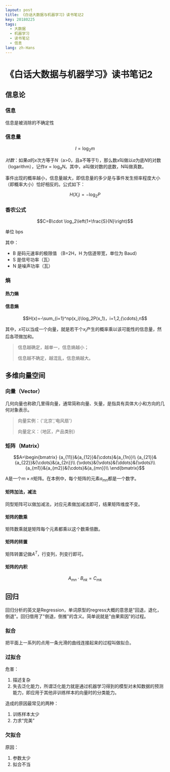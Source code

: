 ```yaml
---
layout: post
title: 《白话大数据与机器学习》读书笔记2
key: 20180225
tags:
  - 大数据
  - 机器学习
  - 读书笔记
  - 信息
lang: zh-Hans
---
```


# 《白话大数据与机器学习》读书笔记2

## 信息论

### 信息

信息是被消除的不确定性
<!--more-->
### 信息量

$$I=\log_2m$$

*对数*：如果$a$的$x$次方等于$N$（a>0，且a不等于1），那么数$x$叫做以$a$为底$N$的对数（logarithm），记作$x=\log_aN$。其中，a叫做对数的底数，N叫做真数。

事件出现的概率越小，信息量越大，即信息量的多少是与事件发生频率程度大小（即概率大小）恰好相反的。公式如下：

$$H(X_i)=-\log_2P$$

### 香农公式

$$C=B\cdot \log_2\left(1+\frac{S}{N}\right)$$

单位 bps

其中：

* B 是码元速率的极限值 （B=2H，H 为信道带宽，单位为 Baud）
* S 是信号功率（瓦）
* N 是噪声功率（瓦）

### 熵

#### 热力熵

#### 信息熵

$$H(x)=-\sum_{i=1}^np(x_i)\log_2P(x_1)，i=1,2,{\cdots},n$$

其中，$x$可以当成一个向量，就是若干个$x_i$产生的概率乘以该可能性的信息量，然后各项做加和。


> 信息越确定，越单一，信息熵越小；
>
> 信息越不确定，越混乱，信息熵越大。

## 多维向量空间

### 向量（Vector）

几何向量也称欧几里得向量，通常简称向量、矢量，是指具有具体大小和方向的几何对象表示。

>向量实例：（'北京','电风扇'）
>
>向量定义：（地区，产品类别）

### 矩阵（Matrix）

$$A=\begin{bmatrix}
{a_{11}}&{a_{12}}&{\cdots}&{a_{1n}}\\
{a_{21}}&{a_{22}}&{\cdots}&{a_{2n}}\\
{\vdots}&{\vdots}&{\ddots}&{\vdots}\\
{a_{m1}}&{a_{m2}}&{\cdots}&{a_{mn}}\\
\end{bmatrix}$$

A是一个$m\times n$矩阵。在本例中，每个矩阵的元素$a_{mn}$都是一个数字。

#### 矩阵加法，减法

同型矩阵可以做加减法，对应元素做加减法即可，结果矩阵维度不变。

#### 矩阵的数乘

矩阵数乘就是矩阵每个元素都乘以这个数乘倍数。

#### 矩阵的转置

矩阵转置记做$A^T$，行变列，列变行即可。

#### 矩阵的内积

$$A_{mn}\cdot B_{nk} = C_{mk}$$

## 回归

回归分析的英文是Regression，单词原型的regress大概的意思是"回退，退化，倒退"。回归借用了"倒退，倒推"的含义。简单说就是"由果索因"的过程。

### 拟合

把平面上一系列的点用一条光滑的曲线连接起来的过程叫做拟合。


### 过拟合

危害：
1. 描述复杂
2. 失去泛化能力，所谓泛化能力就是通过机器学习得到的模型对未知数据的预测能力，即应用于其他非训练样本的向量时的分类能力。

造成的原因最常见的两种：

1. 训练样本太少
2. 力求“完美”

### 欠拟合

原因：
1. 参数太少
2. 拟合不当
